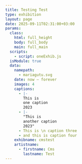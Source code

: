 ```yaml
---
title: Testing Test
type: exhibition
layout: page
date: 2025-09-11T02:31:00+03:00
params:
  class:
    html: full_height
    body: full_body
    main: full_main
  scripts:
    - script: oneExhib.js
  isModule: true
  data:
    namepath:
      - mariagutu.svg
    date: now — forever
    images: 4
    captions:
      - |-
        This is
        one caption
        2023
      - |-
        "This is
        another caption
        2023"
      - This is \n caption three
      - and this is caption four
    exhibname: cmstest
    artistname:
      - firstname: Cms
        lastname: Test
---
```

